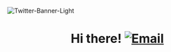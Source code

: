![Twitter-Banner-Light](https://github.com/HavishPallerla/HavishPallerla/assets/86337085/fa3308bd-6f04-4e41-b3c8-77b9b8804fe7)
<h1 align='center'>
  Hi there! 
  <a href="mailto:hey@havi.sh">
    <img src="https://github.com/HavishPallerla/HavishPallerla/assets/86337085/d661153c-b8bc-4eef-9d8b-3cc6a4fecaf5" alt="Email">
  </a>
</h1>
